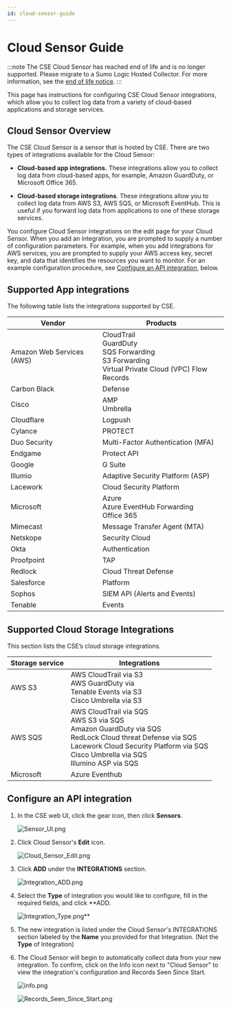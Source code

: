 ```yaml
---
id: cloud-sensor-guide
---
```


# Cloud Sensor Guide

:::note
The CSE Cloud Sensor has reached end of life and is no longer supported. Please migrate to a Sumo Logic Hosted Collector. For more information,
see the [end of life notice](https://app.getbeamer.com/cloudsiementerprise/en/end-of-life-notice-_-cloud-siem-enterprise-sensors).
:::

This page has instructions for configuring CSE Cloud Sensor integrations, which allow you to collect log data from a variety of cloud-based applications and storage services.

## Cloud Sensor Overview

The CSE Cloud Sensor is a sensor that is hosted by CSE. There are two types of integrations available for the Cloud Sensor:

* **Cloud-based app integrations.** These integrations allow you to collect log data from cloud-based apps, for example, Amazon GuardDuty, or Microsoft Office 365. 

* **Cloud-based storage integrations**. These integrations allow you to collect log data from AWS S3, AWS SQS, or Microsoft EventHub. This is useful if you forward log data from applications to one of these storage services. 

You configure Cloud Sensor integrations on the edit page for your Cloud Sensor. When you add an integration, you are prompted to supply a number of configuration parameters. For example, when you add integrations for AWS services, you are prompted to supply your AWS access key, secret key, and data that identifies the resources you want to monitor. For an example configuration procedure, see [Configure an API integration](cloud-sensor-guide.md), below.

## Supported App integrations

The following table lists the integrations supported by CSE. 

| Vendor | Products |
|--|--|
| Amazon Web Services (AWS) | CloudTrail<br/>GuardDuty<br/>SQS Forwarding<br/>S3 Forwarding<br/>Virtual Private Cloud (VPC) Flow Records<br/> |
| Carbon Black | Defense |
| Cisco	| AMP<br/>Umbrella |
| Cloudflare | Logpush |
| Cylance | PROTECT |
| Duo Security | Multi-Factor Authentication (MFA) |
| Endgame | Protect API |
| Google | G Suite |
| Illumio | Adaptive Security Platform (ASP) |
| Lacework | Cloud Security Platform |
| Microsoft | Azure<br/>Azure EventHub Forwarding<br/>Office 365 |
| Mimecast | Message Transfer Agent (MTA) |
| Netskope | Security Cloud |
| Okta | Authentication |
| Proofpoint | TAP |
| Redlock | Cloud Threat Defense |
| Salesforce | Platform |
| Sophos | SIEM API (Alerts and Events) |
| Tenable | Events |

## Supported Cloud Storage Integrations

This section lists the CSE’s cloud storage integrations.

| Storage service | Integrations |
|--|--|
| AWS S3 | AWS CloudTrail via S3<br/>AWS GuardDuty via<br/>Tenable Events via S3<br/>Cisco Umbrella via S3 |
| AWS SQS | AWS CloudTrail via SQS<br/>AWS S3 via SQS<br/>Amazon GuardDuty via SQS<br/>RedLock Cloud threat Defense via SQS<br/>Lacework Cloud Security Platform via SQS<br/>Cisco Umbrella via SQS<br/>Illumino ASP via SQS |
| Microsoft	| Azure Eventhub |

## Configure an API integration 

1. In the CSE web UI, click the gear icon, then click **Sensors**.   

    ![Sensor_UI.png](/img/cloud-siem-enterprise/Sensor_UI.png)
1. Click Cloud Sensor's **Edit** icon.   

    ![Cloud_Sensor_Edit.png](/img/cloud-siem-enterprise/Cloud_Sensor_Edit.png)
1. Click **ADD** under the **INTEGRATIONS** section.   

    ![Integration_ADD.png](/img/cloud-siem-enterprise/Integration_ADD.png)
1. Select the **Type** of integration you would like to configure, fill in the required fields, and click **ADD.   

    ![Integration_Type.png](/img/cloud-siem-enterprise/Integration_Type.png)**
1. The new integration is listed under the Cloud Sensor's INTEGRATIONS section labeled by the **Name** you provided for that Integration. (Not the **Type** of Integration)
1. The Cloud Sensor will begin to automatically collect data from your new integration. To confirm, click on the Info icon next to "Cloud Sensor" to view the integration's configuration and Records Seen Since Start.   

    ![info.png](/img/cloud-siem-enterprise/info.png)   

    ![Records_Seen_Since_Start.png](/img/cloud-siem-enterprise/Records_Seen_Since_Start.png)
